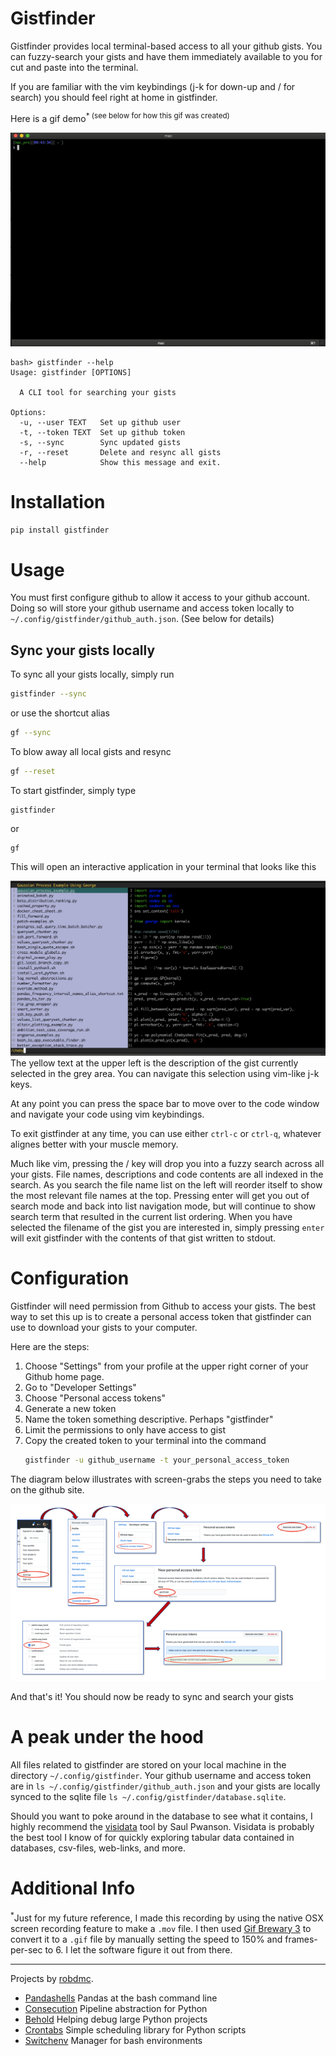 # Gistfinder
Gistfinder provides local terminal-based access to all your github gists.
You can fuzzy-search your gists and have them immediately available to you
for cut and paste into the terminal.

If you are familiar with the vim keybindings (j-k for down-up and / for search) you should feel
right at home in gistfinder.

Here is a gif demo<sup>* (see below for how this gif was created)</sup>

![Demo Gif](https://github.com/robdmc/gistfinder/blob/master/images/screencast.gif)


```
bash> gistfinder --help
Usage: gistfinder [OPTIONS]

  A CLI tool for searching your gists

Options:
  -u, --user TEXT   Set up github user
  -t, --token TEXT  Set up github token
  -s, --sync        Sync updated gists
  -r, --reset       Delete and resync all gists
  --help            Show this message and exit.
```

# Installation
```bash
pip install gistfinder
```

# Usage
You must first configure github to allow it access to your github account.
Doing so will store your github username and access token locally to
` ~/.config/gistfinder/github_auth.json`.  (See below for details)

## Sync your gists locally
To sync all your gists locally, simply run
```bash
gistfinder --sync
```
or use the shortcut alias
```bash
gf --sync
```
To blow away all local gists and resync
```bash
gf --reset
```

To start gistfinder, simply type
```
gistfinder
```
or
```
gf
```
This will open an interactive application in your terminal that looks like this

![Example](images/gistfinder_example.png)
The yellow text at the upper left is the description of the gist currently
selected in the grey area.  You can navigate this selection using vim-like j-k keys.

At any point you can press the space bar to move over to the code window and navigate your
code using vim keybindings.

To exit gistfinder at any time, you can use either `ctrl-c` or `ctrl-q`, whatever alignes better with your
muscle memory.

Much like vim, pressing the / key will drop you into a fuzzy search across all
your gists.  File names, descriptions and code contents are all indexed in the search.
As you search the file name list on the left will reorder itself to show the most
relevant file names at the top.  Pressing enter will get you out of search mode
and back into list navigation mode, but will continue to show search term that resulted
in the current list ordering.  When you have selected the filename of the gist you are
interested in, simply pressing `enter` will exit gistfinder with the contents of that gist
written to stdout.


# Configuration
Gistfinder will need permission from Github to access your gists.
The best way to set this up is to create a personal access token that
gistfinder can use to download your gists to your computer.

Here are the steps:

1. Choose "Settings" from your profile at the upper right corner of your Github home page.
1. Go to "Developer Settings"
1. Choose "Personal access tokens"
1. Generate a new token
1. Name the token something descriptive. Perhaps "gistfinder"
1. Limit the permissions to only have access to gist
1. Copy the created token to your terminal into the command
   ```bash
   gistfinder -u github_username -t your_personal_access_token
   ```

The diagram below illustrates with screen-grabs the steps you need to take on the github site.

![Diagram](images/gh_instructions.png)

And that's it!  You should now be ready to sync and search your gists

# A peak under the hood
All files related to gistfinder are stored on your local machine in the directory
`~/.config/gistfinder`.  Your github username and access token are in `ls ~/.config/gistfinder/github_auth.json` and your gists
are locally synced to the sqlite file `ls ~/.config/gistfinder/database.sqlite`.

Should you want to poke around in the database to see what it contains, I highly recommend the [visidata](https://www.visidata.org/docs/) tool by Saul Pwanson.  Visidata is probably the best tool I know of for quickly exploring tabular data contained in databases, csv-files, web-links, and more.

# Additional Info

<sup>*</sup>Just for my future reference, I made this recording by using the native OSX
screen recording feature to make a `.mov` file.  I then used
[Gif Brewary 3](https://apps.apple.com/us/app/gif-brewery-3-by-gfycat/id1081413713?mt=12)
to convert it to a `.gif` file by manually setting the speed to 150%  and
frames-per-sec to 6.  I let the software figure it out from there.

___
Projects by [robdmc](https://www.linkedin.com/in/robdecarvalho).
* [Pandashells](https://github.com/robdmc/pandashells) Pandas at the bash command line
* [Consecution](https://github.com/robdmc/consecution) Pipeline abstraction for Python
* [Behold](https://github.com/robdmc/behold) Helping debug large Python projects
* [Crontabs](https://github.com/robdmc/crontabs) Simple scheduling library for Python scripts
* [Switchenv](https://github.com/robdmc/switchenv) Manager for bash environments


